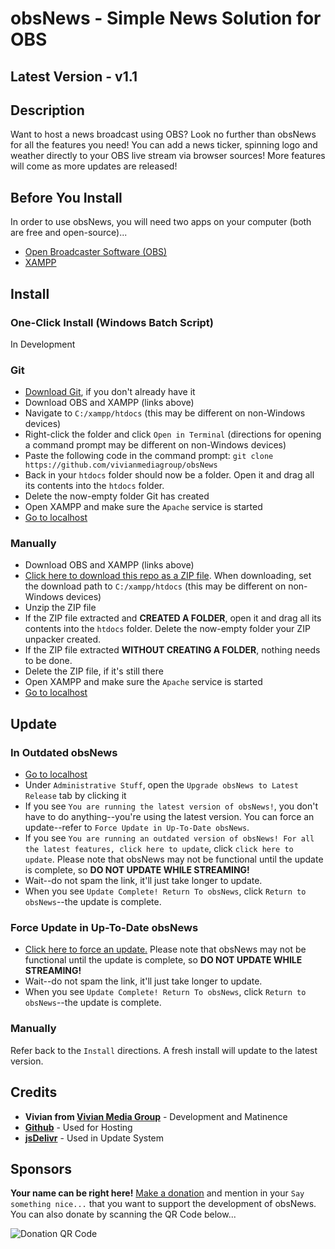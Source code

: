 # obsNews - Simple News Solution for OBS
## Latest Version - v1.1
## Description
Want to host a news broadcast using OBS? Look no further than obsNews for all the features you need! You can add a news ticker, spinning logo and weather directly to your OBS live stream via browser sources! More features will come as more updates are released!
## Before You Install
In order to use obsNews, you will need two apps on your computer (both are free and open-source)...
- [Open Broadcaster Software (OBS)](https://obsproject.com/)
- [XAMPP](https://www.apachefriends.org/)
## Install
### One-Click Install (Windows Batch Script)
In Development
### Git
- [Download Git](https://git-scm.com/), if you don't already have it
- Download OBS and XAMPP (links above)
- Navigate to `C:/xampp/htdocs` (this may be different on non-Windows devices)
- Right-click the folder and click `Open in Terminal` (directions for opening a command prompt may be different on non-Windows devices)
- Paste the following code in the command prompt: `git clone https://github.com/vivianmediagroup/obsNews`
- Back in your `htdocs` folder should now be a folder. Open it and drag all its contents into the `htdocs` folder.
- Delete the now-empty folder Git has created
- Open XAMPP and make sure the `Apache` service is started
- [Go to localhost](http://localhost)
### Manually
- Download OBS and XAMPP (links above)
- [Click here to download this repo as a ZIP file](https://github.com/vivianmediagroup/obsNews/archive/refs/heads/main.zip). When downloading, set the download path to `C:/xampp/htdocs` (this may be different on non-Windows devices)
- Unzip the ZIP file
- If the ZIP file extracted and **CREATED A FOLDER**, open it and drag all its contents into the `htdocs` folder. Delete the now-empty folder your ZIP unpacker created.
- If the ZIP file extracted **WITHOUT CREATING A FOLDER**, nothing needs to be done.
- Delete the ZIP file, if it's still there
- Open XAMPP and make sure the `Apache` service is started
- [Go to localhost](http://localhost)
## Update
### In Outdated obsNews
- [Go to localhost](http://localhost)
- Under `Administrative Stuff`, open the `Upgrade obsNews to Latest Release` tab by clicking it
- If you see `You are running the latest version of obsNews!`, you don't have to do anything--you're using the latest version. You can force an update--refer to `Force Update in Up-To-Date obsNews`.
- If you see `You are running an outdated version of obsNews! For all the latest features, click here to update`, click `click here to update`. Please note that obsNews may not be functional until the update is complete, so **DO NOT UPDATE WHILE STREAMING!**
- Wait--do not spam the link, it'll just take longer to update.
- When you see `Update Complete! Return To obsNews`, click `Return to obsNews`--the update is complete.
### Force Update in Up-To-Date obsNews
- [Click here to force an update.](http://localhost/update.php) Please note that obsNews may not be functional until the update is complete, so **DO NOT UPDATE WHILE STREAMING!**
- Wait--do not spam the link, it'll just take longer to update.
- When you see `Update Complete! Return To obsNews`, click `Return to obsNews`--the update is complete.
### Manually
Refer back to the `Install` directions. A fresh install will update to the latest version.
## Credits
- **Vivian from [Vivian Media Group](https://vmg.joindefy.com)** - Development and Matinence
- **[Github](https://github.com/)** - Used for Hosting
- **[jsDelivr](https://www.jsdelivr.com/)** - Used in Update System
## Sponsors
**Your name can be right here!** [Make a donation](https://www.buymeacoffee.com/myvmg) and mention in your `Say something nice...` that you want to support the development of obsNews. You can also donate by scanning the QR Code below...

![Donation QR Code](https://cdn.jsdelivr.net/gh/vivianmediagroup/obsNews@main/donateQr.png)
